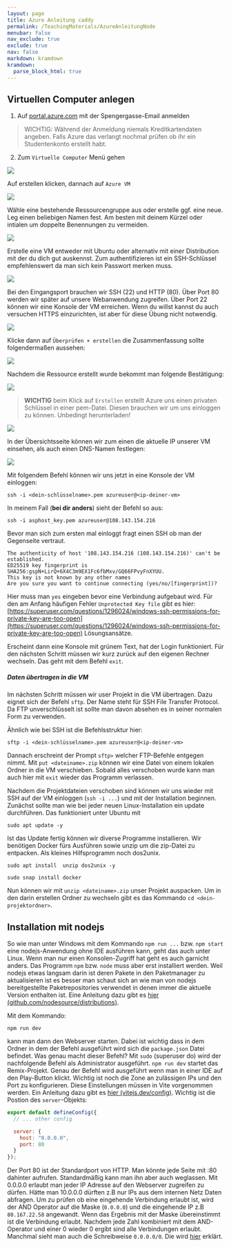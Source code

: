 ```yaml
---
layout: page
title: Azure Anleitung caddy
permalink: /TeachingMaterials/AzureAnleitungNode
menubar: false
nav_exclude: true
exclude: true
nav: false
markdown: kramdown
kramdown:
  parse_block_html: true
---
```


## Virtuellen Computer anlegen

1. Auf [portal.azure.com](https://portal.azure.com) mit der Spengergasse-Email anmelden

> WICHTIG: Während der Anmeldung niemals Kreditkartendaten angeben. Falls Azure das verlangt nochmal prüfen ob ihr ein Studentenkonto erstellt habt. 

2. Zum `Virtuelle Computer` Menü gehen

![](2022-03-21-09-25-37.png)

Auf erstellen klicken, dannach auf `Azure VM`

![](2022-03-21-09-26-34.png)

Wähle eine bestehende Ressourcengruppe aus oder erstelle ggf. eine neue. Leg einen beliebigen Namen fest. Am besten mit deinem Kürzel oder intialen um doppelte Benennungen zu vermeiden. 

![](2024-04-16-07-28-50.png)

Erstelle eine VM entweder mit Ubuntu oder alternativ mit einer Distribution mit der du dich gut auskennst. Zum authentifizieren ist ein SSH-Schlüssel empfehlenswert da man sich kein Passwort merken muss.

![](2024-04-16-07-29-42.png)

Bei den Eingangsport brauchen wir SSH (22) und HTTP (80). Über Port 80 werden wir später auf unsere Webanwendung zugreifen. Über Port 22 können wir eine Konsole der VM erreichen. Wenn du willst kannst du auch versuchen HTTPS einzurichten, ist aber für diese Übung nicht notwendig. 

![](2024-04-16-07-30-11.png)

Klicke dann auf `Überprüfen + erstellen` die Zusammenfassung sollte folgendermaßen aussehen: 

![](2024-04-16-07-32-05.png)

Nachdem die Ressource erstellt wurde bekommt man folgende Bestätigung:

![](2024-04-16-07-33-45.png)

> **WICHTIG** beim Klick auf `Erstellen` erstellt Azure uns einen privaten Schlüssel in einer pem-Datei. Diesen brauchen wir um uns einloggen zu können. Unbedingt herunterladen!

![](2022-03-21-09-33-10.png)

In der Übersichtsseite können wir zum einen die aktuelle IP unserer VM einsehen, als auch einen DNS-Namen festlegen:

![](2024-04-16-07-35-02.png)

Mit folgendem Befehl können wir uns jetzt in eine Konsole der VM einloggen:

`ssh -i <dein-schlüsselname>.pem azureuser@<ip-deiner-vm>`

In meinem Fall (**bei dir anders**) sieht der Befehl so aus:

`ssh -i asphost_key.pem azureuser@108.143.154.216`

Bevor man sich zum ersten mal einloggt fragt einen SSH ob man 
der Gegenseite vertraut. 

```console
The authenticity of host '108.143.154.216 (108.143.154.216)' can't be established.
ED25519 key fingerprint is SHA256:gspN+LirQ+6X4C3m9EX1Fc6fbMxv/GQ66FPvyFnXYUU.
This key is not known by any other names
Are you sure you want to continue connecting (yes/no/[fingerprint])?
```

Hier muss man `yes` eingeben bevor eine Verbindung aufgebaut wird. Für den am Anfang häufigen Fehler `Unprotected Key file` gibt es hier: [https://superuser.com/questions/1296024/windows-ssh-permissions-for-private-key-are-too-open](https://superuser.com/questions/1296024/windows-ssh-permissions-for-private-key-are-too-open) Lösungsansätze.


Erscheint dann eine Konsole mit grünem Text, hat der Login funktioniert. Für den nächsten Schritt müssen wir kurz zurück auf den eigenen Rechner wechseln. Das geht mit dem Befehl `exit`.

##### Daten übertragen in die VM

Im nächsten Schritt müssen wir user Projekt in die VM übertragen. Dazu eignet sich der Befehl `sftp`. Der Name steht für SSH File Transfer Protocol. Da FTP unverschlüsselt ist sollte man davon absehen es in seiner normalen Form zu verwenden. 

Ähnlich wie bei SSH ist die Befehlsstruktur hier:

`sftp -i <dein-schlüsselname>.pem azureuser@<ip-deiner-vm>`

Dannach erschreint der Prompt `sftp>` welcher FTP-Befehle entgegen nimmt. Mit `put <dateiname>.zip` können wir eine Datei von einem lokalen Ordner in die VM verschieben. Sobald alles verschoben wurde kann man auch hier mit `exit` wieder das Programm verlassen.

Nachdem die Projektdateien verschoben sind können wir uns wieder mit SSH auf der VM einloggen (`ssh -i ...`) und mit der Installation beginnen. Zunächst sollte man wie bei jeder neuen Linux-Installation ein update durchführen. Das funktioniert unter Ubuntu mit

`sudo apt update -y`

Ist das Update fertig können wir diverse Programme installieren. Wir benötigen Docker fürs Ausführen sowie unzip um die zip-Datei zu entpacken. Als kleines Hilfsprogramm noch dos2unix.

`sudo apt install  unzip dos2unix -y`

`sudo snap install docker`

Nun können wir mit `unzip <dateiname>.zip` unser Projekt auspacken. Um in den darin erstellen Ordner zu wechseln gibt es das Kommando `cd <dein-projektordner>`.


## Installation mit nodejs

So wie man unter Windows mit dem Kommando `npm run ...` bzw. `npm start` eine nodejs-Anwendung ohne IDE ausführen kann, geht das auch unter Linux. Wenn man nur einen Konsolen-Zugriff hat geht es auch garnicht anders. Das Programm `npm` bzw. `node` muss aber erst installiert werden. Weil nodejs etwas langsam darin ist deren Pakete in den Paketmanager zu aktualisieren ist es besser man schaut sich an wie man von nodejs bereitgestellte Paketrepositories verwendet in denen immer die aktuelle Version enthalten ist. Eine Anleitung dazu gibt es [hier (github.com/nodesource/distributions)](https://github.com/nodesource/distributions?tab=readme-ov-file#installation-instructions-deb). 


Mit dem Kommando:

```console
npm run dev
```

kann man dann den Webserver starten. Dabei ist wichtig dass in dem Ordner in dem der Befehl ausgeführt wird sich die `package.json` Datei befindet. Was genau macht dieser Befehl? Mit `sudo` (superuser do) wird der nachfolgende Befehl als Administrator ausgeführt. `npm run dev` startet das Remix-Projekt. Genau der Befehl wird ausgeführt wenn man in einer IDE auf den Play-Button klickt. Wichtig ist noch die Zone an zulässigen IPs und den Port zu konfigurieren. Diese Einstellungen müssen in Vite vorgenommen werden. Ein Anleitung dazu gibt es [hier (vitejs.dev/config)](https://v3.vitejs.dev/config/server-options.html). Wichtig ist die Postion des `server`-Objekts:

```js
export default defineConfig({
  // ... other config

  server: {
    host: "0.0.0.0",
    port: 80
  }
});
```

 Der Port 80 ist der Standardport von HTTP. Man könnte jede Seite mit :80 dahinter aufrufen. Standardmäßig kann man ihn aber auch weglassen. Mit 0.0.0.0 erlaubt man jeder IP Adresse auf den Webserver zugreifen zu dürfen. Hätte man 10.0.0.0 dürften z.B nur IPs aus dem internen Netz Daten abfragen. Um zu prüfen ob eine eingehende Verbindung erlaubt ist, wird der AND Operator auf die Maske (`0.0.0.0`) und die eingehende IP z.B `80.167.22.58` angewandt. Wenn das Ergebnis mit der Maske übereinstimmt ist die Verbindung erlaubt. Nachdem jede Zahl kombiniert mit dem AND-Operator und einer 0 wieder 0 ergibt sind alle Verbindungen erlaubt. Manchmal sieht man auch die Schreibweise `0.0.0.0/0`. Die wird [hier](https://networkengineering.stackexchange.com/a/77604/60739) erklärt. 

